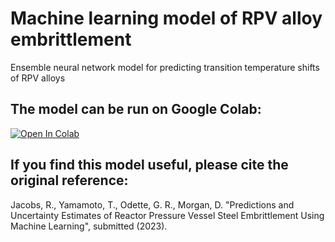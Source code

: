# Machine learning model of RPV alloy embrittlement

Ensemble neural network model for predicting transition temperature shifts of RPV alloys

## The model can be run on Google Colab:

[![Open In Colab](https://colab.research.google.com/assets/colab-badge.svg)](https://colab.research.google.com/github/uw-cmg/RPV_model/blob/main/Run_RPV_model_Colab.ipynb)

## If you find this model useful, please cite the original reference:

Jacobs, R., Yamamoto, T., Odette, G. R., Morgan, D. "Predictions and Uncertainty Estimates of Reactor Pressure Vessel Steel Embrittlement Using Machine Learning", submitted (2023).

